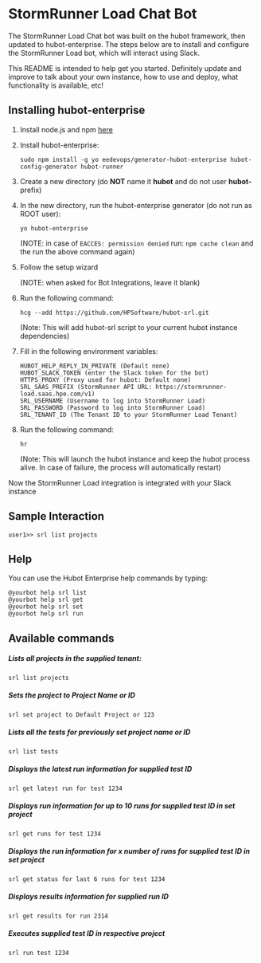 # StormRunner Load Chat Bot

The StormRunner Load Chat bot was built on the hubot framework, then updated to hubot-enterprise. The steps below are to install and configure the StormRunner Load bot, which will interact using Slack.

This README is intended to help get you started. Definitely update and improve to talk about your own instance, how to use and deploy, what functionality is available, etc!

## Installing hubot-enterprise

1. Install node.js and npm [here](https://nodejs.org/en/download/package-manager/)

2. Install hubot-enterprise:

   `sudo npm install -g yo eedevops/generator-hubot-enterprise hubot-config-generator hubot-runner`

3. Create a new directory (do **NOT** name it **hubot** and do not user **hubot-** prefix)

4. In the new directory, run the hubot-enterprise generator (do not run as ROOT user):

   `yo hubot-enterprise`

   (NOTE: in case of `EACCES: permission denied` run: `npm cache clean` and the run the above command again)

5. Follow the setup wizard

   (NOTE: when asked for Bot Integrations, leave it blank)

6. Run the following command:

    `hcg --add https://github.com/HPSoftware/hubot-srl.git`

   (Note: This will add hubot-srl script to your current hubot instance dependencies)

7. Fill in the following environment variables:
    ```
    HUBOT_HELP_REPLY_IN_PRIVATE (Default none)
    HUBOT_SLACK_TOKEN (enter the Slack token for the bot)
    HTTPS_PROXY (Proxy used for hubot: Default none)
    SRL_SAAS_PREFIX (StormRunner API URL: https://stormrunner-load.saas.hpe.com/v1)
    SRL_USERNAME (Username to log into StormRunner Load)
    SRL_PASSWORD (Password to log into StormRunner Load)
    SRL_TENANT_ID (The Tenant ID to your StormRunner Load Tenant)
    ```

8. Run the following command:

   `hr`

   (Note: This will launch the hubot instance and keep the hubot process alive. In case of failure, the process will automatically restart)

Now the StormRunner Load integration is integrated with your Slack instance

## Sample Interaction
```
user1>> srl list projects
```

## Help
You can use the Hubot Enterprise help commands by typing:

```
@yourbot help srl list
@yourbot help srl get
@yourbot help srl set
@yourbot help srl run
```

## Available commands

##### Lists all projects in the supplied tenant:
    srl list projects

##### Sets the project to Project Name or ID
    srl set project to Default Project or 123

##### Lists all the tests for previously set project name or ID
    srl list tests

##### Displays the latest run information for supplied test ID
    srl get latest run for test 1234

##### Displays run information for up to 10 runs for supplied test ID in set project
    srl get runs for test 1234

##### Displays the run information for x number of runs for supplied test ID in set project
    srl get status for last 6 runs for test 1234

##### Displays results information for supplied run ID
    srl get results for run 2314

##### Executes supplied test ID in respective project
    srl run test 1234
